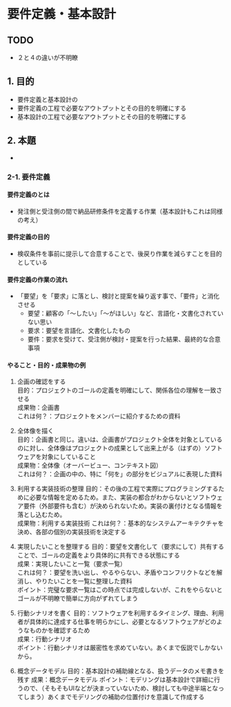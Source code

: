 # 要件定義・基本設計

## TODO
- ２と４の違いが不明瞭

## 1. 目的
- 要件定義と基本設計の
- 要件定義の工程で必要なアウトプットとその目的を明確にする
- 基本設計の工程で必要なアウトプットとその目的を明確にする

## 2. 本題
- 

### 2-1. 要件定義
#### 要件定義のとは
- 発注側と受注側の間で納品研修条件を定義する作業（基本設計もこれは同様の考え）

#### 要件定義の目的
- 検収条件を事前に提示して合意することで、後戻り作業を減らすことを目的としている

#### 要件定義の作業の流れ
- 「要望」を「要求」に落とし、検討と提案を繰り返す事で、「要件」と消化させる
    - 要望：顧客の「〜したい」「〜がほしい」など、言語化・文書化されていない思い
    - 要求：要望を言語化、文書化したもの
    - 要件：要求を受けて、受注側が検討・提案を行った結果、最終的な合意事項

#### やること・目的・成果物の例
1. 企画の確認をする  
   目的：プロジェクトのゴールの定義を明確にして、関係各位の理解を一致させる  
   成果物：企画書  
   これは何？：プロジェクトをメンバーに紹介するための資料  

2. 全体像を描く  
   目的：企画書と同じ。違いは、企画書がプロジェクト全体を対象としているのに対し、全体像はプロジェクトの成果として出来上がる（はずの）ソフトウェアを対象にしていること  
   成果物：全体像（オーバービュー、コンテキスト図）  
   これは何？：企画の中の、特に「何を」の部分をビジュアルに表現した資料  

3. 利用する実装技術の整理
   目的：その後の工程で実際にプログラミングするために必要な情報を定めるため。また、実装の都合がわからないとソフトウェア要件（外部要件も含む）が決められないため。実装の裏付けとなる情報を落とし込むため。  
   成果物：利用する実装技術
   これは何？：基本的なシステムアーキテクチャを決め、各部の個別の実装技術を決定する  
   
4. 実現したいことを整理する
   目的：要望を文書化して（要求にして）共有することで、ゴールの定義をより具体的に共有できる状態にする  
   成果：実現したいこと一覧（要求一覧）  
   これは何？：要望を洗い出し、やるやらない、矛盾やコンフリクトなどを解消し、やりたいことを一覧に整理した資料  
   ポイント：完璧な要求一覧はこの時点では完成しないが、これをやらないとゴールが不明瞭で簡単に方向がずれてしまう

5. 行動シナリオを書く
   目的：ソフトウェアを利用するタイミング、理由、利用者が具体的に達成する仕事を明らかにし、必要となるソフトウェアがどのようなものかを確認するため  
   成果：行動シナリオ  
   ポイント：行動シナリオは厳密性を求めていない。あくまで仮説でしかないから。  

6. 概念データモデル
   目的：基本設計の補助線となる、扱うデータのメモ書きを残す
   成果：概念データモデル
   ポイント：モデリングは基本設計で詳細に行うので、（そもそもUIなどが決まっていないため、検討しても中途半端となってしまう）あくまでモデリングの補助の位置付けを意識して作成する
